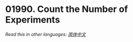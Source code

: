# 01990. Count the Number of Experiments

  _Read this in other languages:_
    [_简体中文_](README.zh-CN.md)

